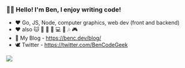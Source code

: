 ### 👨‍💻 Hello! I'm Ben, I enjoy writing code!

- ❤ Go, JS, Node, computer graphics, web dev (front and backend) 
- ❤ also 🐱 🍺 🎲 🏃‍ 💻 🎹 🎶 🎮
- 💬 My Blog - https://benc.dev/blog/  
- 🕊 Twitter - https://twitter.com/BenCodeGeek

![](https://github-readme-stats-ten-gilt.vercel.app/api?username=benc-uk&show_icons=true&theme=transparent)
